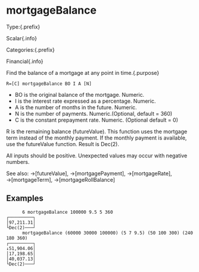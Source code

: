 # mortgageBalance

Type:{.prefix}

Scalar{.info}

Categories:{.prefix}

Financial{.info}

Find the balance of a mortgage at any point in time.{.purpose}

~~~
R=[C] mortgageBalance BO I A [N]
~~~

* BO is the original balance of the mortgage. Numeric.
* I is the interest rate expressed as a percentage. Numeric.
* A is the number of months in the future. Numeric.
* N is the number of payments. Numeric.(Optional, default = 360)
* C is the constant prepayment rate. Numeric. (Optional default = 0)

R is the remaining balance (futureValue). This function uses the mortgage term instead of the
monthly payment. If the monthly payment is available, use the futureValue function. Result is Dec(2).

All inputs should be positive. Unexpected values may occur with negative numbers.

See also: →[futureValue], →[mortgagePayment], →[mortgageRate], →[mortgageTerm], →[mortgageRollBalance]

## Examples

~~~
      6 mortgageBalance 100000 9.5 5 360
┌─────────┐
│97,211.31│
└Dec(2)───┘
      mortgageBalance (60000 30000 100000) (5 7 9.5) (50 100 300) (240 180 360)
┌─────────┐
↓51,904.06│
│17,198.65│
│40,037.13│
└Dec(2)───┘
~~~

